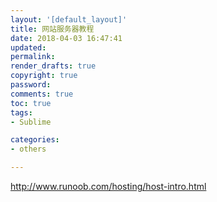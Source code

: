```yaml
---
layout: '[default_layout]'   
title: 网站服务器教程           
date: 2018-04-03 16:47:41  
updated: 
permalink: 
render_drafts: true
copyright: true
password: 
comments: true
toc: true                  
tags:                        
- Sublime

categories:                  
- others

---
```

http://www.runoob.com/hosting/host-intro.html
<!--more-->